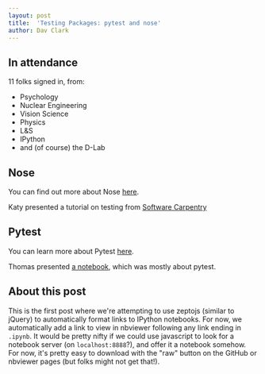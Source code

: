 ```yaml
---
layout: post
title:  'Testing Packages: pytest and nose'
author: Dav Clark
---
```

## In attendance

11 folks signed in, from:

 - Psychology
 - Nuclear Engineering
 - Vision Science
 - Physics
 - L&S
 - IPython
 - and (of course) the D-Lab 

## Nose

You can find out more about Nose [here](LINK).

Katy presented a tutorial on testing from [Software
Carpentry](https://github.com/swcarpentry/bc/tree/gh-pages/lessons/thw-testing)

## Pytest

You can learn more about Pytest [here](LINK).

Thomas presented [a notebook](https://github.com/dlab-berkeley/python-berkeley/blob/master/testing/Test%20frameworks.ipynb), which was mostly about pytest.

## About this post

This is the first post where we're attempting to use zeptojs (similar to jQuery)
to automatically format links to IPython notebooks. For now, we automatically
add a link to view in nbviewer following any link ending in `.ipynb`. It would
be pretty nifty if we could use javascript to look for a notebook server (on
`localhost:8888`?), and offer it a notebook somehow. For now, it's pretty easy
to download with the "raw" button on the GitHub or nbviewer pages (but folks
might not get that!).

<script>
// This expects jQuery or Zepto (or similar) to be loaded somewhere
$('a[href$=".ipynb"]').each(function () {
    // actually need to prepend raw to the URL, and get rid of /blob in the URL!
    var munged = this.href
    munged = munged.replace(/https?:\/\//, 'raw.').replace('/blob', '')
    $(this).after(' (<a href="http://nbviewer.ipython.org/urls/' + munged + '">' +
    'nbviewer</a>)');
});
</script>

